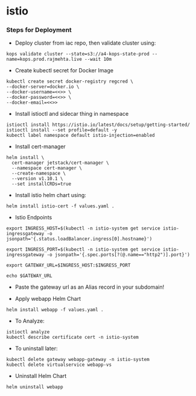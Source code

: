 # istio

### Steps for Deployment

- Deploy cluster from iac repo, then validate cluster using:
```
kops validate cluster --state=s3://a4-kops-state-prod --name=kops.prod.rajmehta.live --wait 10m
```

- Create kubectl secret for Docker Image

```
kubectl create secret docker-registry regcred \
--docker-server=docker.io \
--docker-username=<<>> \
--docker-password=<<>> \
--docker-email=<<>>
```

- Install istioctl and sidecar thing in namespace
```
istioctl install https://istio.io/latest/docs/setup/getting-started/	
istioctl install --set profile=default -y
kubectl label namespace default istio-injection=enabled
```

- Install cert-manager
```
helm install \
  cert-manager jetstack/cert-manager \
  --namespace cert-manager \
  --create-namespace \
  --version v1.10.1 \
  --set installCRDs=true
```

- Install istio helm chart using:
```
helm install istio-cert -f values.yaml .
```

- Istio Endpoints
```
export INGRESS_HOST=$(kubectl -n istio-system get service istio-ingressgateway -o jsonpath='{.status.loadBalancer.ingress[0].hostname}')

export INGRESS_PORT=$(kubectl -n istio-system get service istio-ingressgateway -o jsonpath='{.spec.ports[?(@.name=="http2")].port}')

export GATEWAY_URL=$INGRESS_HOST:$INGRESS_PORT

echo $GATEWAY_URL
```

- Paste the gateway url as an Alias record in your subdomain!

- Apply webapp Helm Chart
```
helm install webapp -f values.yaml . 
```

- To Analyze:
```
istioctl analyze
kubectl describe certificate cert -n istio-system
```

- To uninstall later:
```
kubectl delete gateway webapp-gateway -n istio-system
kubectl delete virtualservice webapp-vs 
```

- Uninstall Helm Chart
```
helm uninstall webapp
```